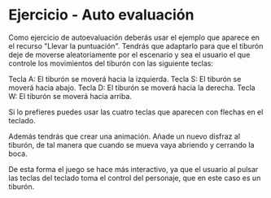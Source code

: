 # Ejercicio - Auto evaluación

Como ejercicio de autoevaluación deberás usar el ejemplo que aparece en el recurso "Llevar la puntuación". Tendrás que adaptarlo para que el tiburón deje de moverse aleatoriamente por el escenario y sea el usuario el que controle los movimientos del tiburón con las siguiente teclas:

Tecla A: El tiburón se moverá hacia la izquierda.
Tecla S: El tiburón se moverá hacia abajo.
Tecla D: El tiburón se moverá hacia la derecha.
Tecla W: El tiburón se moverá hacia arriba.

Si lo prefieres puedes usar las cuatro teclas que aparecen con flechas en el teclado. 

Además tendrás que crear una animación. Añade un nuevo disfraz al tiburón, de tal manera que cuando se mueva vaya abriendo y cerrando la boca.

De esta forma el juego se hace más interactivo, ya que el usuario al pulsar las teclas del teclado toma el control del personaje, que en este caso es un tiburón.